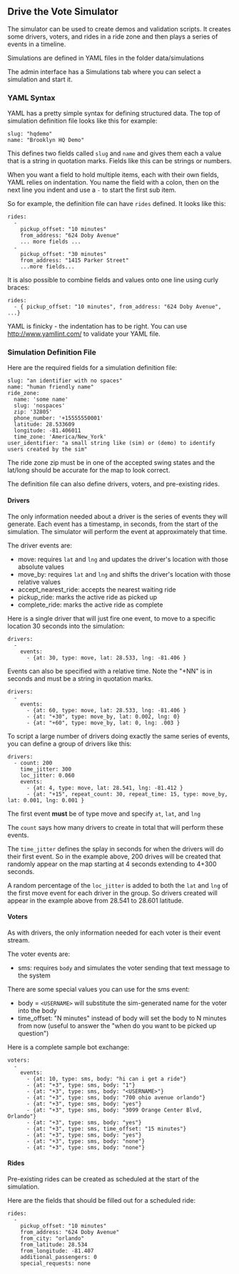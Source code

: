 
## Drive the Vote Simulator
The simulator can be used to create demos and validation scripts. It creates some drivers,
voters, and rides in a ride zone and then plays a series of events in a timeline.

Simulations are defined in YAML files in the folder data/simulations

The admin interface has a Simulations tab where you can select a simulation and start it.

### YAML Syntax
YAML has a pretty simple syntax for defining structured data. The top of simulation definition
file looks like this for example:

```
slug: "hqdemo"
name: "Brooklyn HQ Demo"
```

This defines two fields called ``slug`` and ``name`` and gives them each a value that is a string in 
quotation marks. Fields like this can be strings or numbers.

When you want a field to hold multiple items, each with their own fields, YAML relies on
indentation. You name the field with a colon, then on the next line you indent and use a ``-`` to
start the first sub item.

So for example, the definition file can have ``rides`` defined. It looks like this:

```
rides:
  -
    pickup_offset: "10 minutes"
    from_address: "624 Doby Avenue"
    ... more fields ...
  -
    pickup_offset: "30 minutes"
    from_address: "1415 Parker Street"
    ...more fields...
```

It is also possible to combine fields and values onto one line using curly braces:

```
rides:
  - { pickup_offset: "10 minutes", from_address: "624 Doby Avenue", ...}
```

YAML is finicky - the indentation has to be right. You can use http://www.yamllint.com/ to validate
your YAML file.

### Simulation Definition File
Here are the required fields for a simulation definition file:

```
slug: "an identifier with no spaces"
name: "human friendly name"
ride_zone:
  name: 'some name'
  slug: 'nospaces'
  zip: '32805'
  phone_number: '+15555550001'
  latitude: 28.533609
  longitude: -81.406011
  time_zone: 'America/New_York'
user_identifier: "a small string like (sim) or (demo) to identify users created by the sim"
```

The ride zone zip must be in one of the accepted swing states and the lat/long should be
accurate for the map to look correct.

The definition file can also define drivers, voters, and pre-existing rides.

#### Drivers
The only information needed about a driver is the series of events they will generate. Each
event has a timestamp, in seconds, from the start of the simulation. The simulator will perform
the event at approximately that time. 

The driver events are:
- move: requires ``lat`` and ``lng`` and updates the driver's location with those absolute values
- move_by: requires ``lat`` and ``lng`` and shifts the driver's location with those relative values
- accept_nearest_ride: accepts the nearest waiting ride
- pickup_ride: marks the active ride as picked up
- complete_ride: marks the active ride as complete

Here is a single driver that will just fire one event, to move to a specific location 30 
seconds into the simulation:

```
drivers:
  -
    events:
      - {at: 30, type: move, lat: 28.533, lng: -81.406 }
```

Events can also be specified with a relative time. Note the "+NN" is in seconds and must be a 
string in quotation marks.
```
drivers:
  -
    events:
      - {at: 60, type: move, lat: 28.533, lng: -81.406 }
      - {at: "+30", type: move_by, lat: 0.002, lng: 0}
      - {at: "+60", type: move_by, lat: 0, lng: .003 }
```

To script a large number of drivers doing exactly the same series of events, you can define
a group of drivers like this:

```
drivers:
  - count: 200
    time_jitter: 300
    loc_jitter: 0.060
    events:
      - {at: 4, type: move, lat: 28.541, lng: -81.412 }
      - {at: "+15", repeat_count: 30, repeat_time: 15, type: move_by, lat: 0.001, lng: 0.001 }
```

The first event **must** be of type move and specify `at`, `lat`, and `lng`

The `count` says how many drivers to create in total that will perform these events.

The `time_jitter` defines the splay in seconds for when the drivers will do their first event. So
in the example above, 200 drives will be created that randomly appear on the map starting
at 4 seconds extending to 4+300 seconds.

A random percentage of the  `loc_jitter` is added to both the `lat` and `lng` of the first move event
for each driver in the group. So drivers created will appear in the example above from
28.541 to 28.601 latitude.

#### Voters
As with drivers, the only information needed for each voter is their event stream.

The voter events are:
- sms: requires ``body`` and simulates the voter sending that text message to the system

There are some special values you can use for the sms event:
- body = ``<USERNAME>`` will substitute the sim-generated name for the voter into the body
- time_offset: "N minutes" instead of body will set the body to N minutes from now (useful to answer the 
"when do you want to be picked up question")

Here is a complete sample bot exchange:
```
voters:
  -
    events:
      - {at: 10, type: sms, body: "hi can i get a ride"}
      - {at: "+3", type: sms, body: "1"}
      - {at: "+3", type: sms, body: "<USERNAME>"}
      - {at: "+3", type: sms, body: "700 ohio avenue orlando"}
      - {at: "+3", type: sms, body: "yes"}
      - {at: "+3", type: sms, body: "3099 Orange Center Blvd, Orlando"}
      - {at: "+3", type: sms, body: "yes"}
      - {at: "+3", type: sms, time_offset: "15 minutes"}
      - {at: "+3", type: sms, body: "yes"}
      - {at: "+3", type: sms, body: "none"}
      - {at: "+3", type: sms, body: "none"}
```

#### Rides
Pre-existing rides can be created as scheduled at the start of the simulation.

Here are the fields that should be filled out for a scheduled ride:
```
rides:
  -
    pickup_offset: "10 minutes"
    from_address: "624 Doby Avenue"
    from_city: "orlando"
    from_latitude: 28.534
    from_longitude: -81.407
    additional_passengers: 0
    special_requests: none
```
